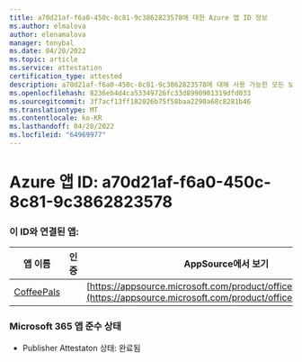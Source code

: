 ```yaml
---
title: a70d21af-f6a0-450c-8c81-9c3862823578에 대한 Azure 앱 ID 정보
ms.author: elmalova
author: elenamalova
manager: tonybal
ms.date: 04/20/2022
ms.topic: article
ms.service: attestation
certification_type: attested
description: a70d21af-f6a0-450c-8c81-9c3862823578에 대해 사용 가능한 모든 보안 및 규정 준수 정보입니다.
ms.openlocfilehash: 8236eb4d4ca53349726fc33d8990901319dfd033
ms.sourcegitcommit: 3f7acf13ff182026b75f58baa2290a68c8281b46
ms.translationtype: MT
ms.contentlocale: ko-KR
ms.lasthandoff: 04/20/2022
ms.locfileid: "64969977"
---
```

# <a name="azure-app-id-a70d21af-f6a0-450c-8c81-9c3862823578"></a>Azure 앱 ID: a70d21af-f6a0-450c-8c81-9c3862823578


### <a name="apps-associated-with-this-id"></a>이 ID와 연결된 앱:
| **앱 이름** | **인증** | **AppSource에서 보기** |
|--------------|---------------|-----------------------|
| [CoffeePals](../forward/WA200003040.md) |  | [https://appsource.microsoft.com/product/office/WA200003040](https://appsource.microsoft.com/product/office/WA200003040) |

### <a name="microsoft-365-app-compliance-status"></a>Microsoft 365 앱 준수 상태
- Publisher Attestaton 상태: 완료됨
